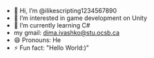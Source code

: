 - 👋 Hi, I’m @ilikescripting1234567890
- 👀 I’m interested in game development on Unity
- 🌱 I’m currently learning C#
- my gmail: dima.ivashko@stu.ocsb.ca
- 😄 Pronouns: He
- ⚡ Fun fact: "Hello World:)"

<!---
ilikescripting1234567890/ilikescripting1234567890 is a ✨ special ✨ repository because its `README.md` (this file) appears on your GitHub profile.
You can click the Preview link to take a look at your changes.
--->
